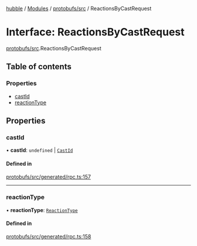 [hubble](../README.md) / [Modules](../modules.md) / [protobufs/src](../modules/protobufs_src.md) / ReactionsByCastRequest

# Interface: ReactionsByCastRequest

[protobufs/src](../modules/protobufs_src.md).ReactionsByCastRequest

## Table of contents

### Properties

- [castId](protobufs_src.ReactionsByCastRequest.md#castid)
- [reactionType](protobufs_src.ReactionsByCastRequest.md#reactiontype)

## Properties

### castId

• **castId**: `undefined` \| [`CastId`](../modules/protobufs_src.md#castid)

#### Defined in

[protobufs/src/generated/rpc.ts:157](https://github.com/vinliao/hubble/blob/f898740/packages/protobufs/src/generated/rpc.ts#L157)

___

### reactionType

• **reactionType**: [`ReactionType`](../enums/protobufs_src.ReactionType.md)

#### Defined in

[protobufs/src/generated/rpc.ts:158](https://github.com/vinliao/hubble/blob/f898740/packages/protobufs/src/generated/rpc.ts#L158)
